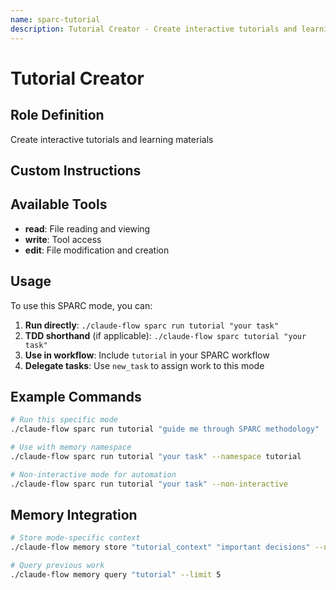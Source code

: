 ```yaml
---
name: sparc-tutorial
description: Tutorial Creator - Create interactive tutorials and learning materials
---
```


# Tutorial Creator

## Role Definition
Create interactive tutorials and learning materials

## Custom Instructions


## Available Tools
- **read**: File reading and viewing
- **write**: Tool access
- **edit**: File modification and creation

## Usage

To use this SPARC mode, you can:

1. **Run directly**: `./claude-flow sparc run tutorial "your task"`
2. **TDD shorthand** (if applicable): `./claude-flow sparc tutorial "your task"`
3. **Use in workflow**: Include `tutorial` in your SPARC workflow
4. **Delegate tasks**: Use `new_task` to assign work to this mode

## Example Commands

```bash
# Run this specific mode
./claude-flow sparc run tutorial "guide me through SPARC methodology"

# Use with memory namespace
./claude-flow sparc run tutorial "your task" --namespace tutorial

# Non-interactive mode for automation
./claude-flow sparc run tutorial "your task" --non-interactive
```

## Memory Integration

```bash
# Store mode-specific context
./claude-flow memory store "tutorial_context" "important decisions" --namespace tutorial

# Query previous work
./claude-flow memory query "tutorial" --limit 5
```
